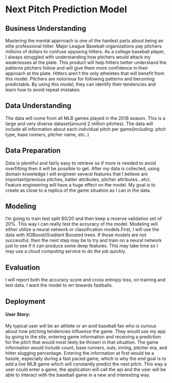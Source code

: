 # Next Pitch Prediction Model

## Business Understanding
Mastering the mental apprroach is one of the hardest parts about being an elite professional hitter. Major League Baseball organizations pay pitchers millions of dollars to confuse opposing hitters. As a college baseball player, I always struggled with understanding how pitchers would attack my weaknesses at the plate. This product will help hitters better understand the patterns pitchers follow and will give them more confidence in their approach at the plate. Hitters aren't the only atheletes that will benefit from this model. Pitchers are notorious for following patterns and becoming predictable. By using this model, they can identify their tendencies and learn how to avoid repeat mistakes. 

## Data Understanding
The data will come from all MLB games played in the 2018 season. This is a large and very diverse dataset(around 2 million pitches). The data will include all information about each individual pitch per game(including: pitch type, base runners, pitcher name, etc..)

## Data Preparation
Data is plentiful and fairly easy to retrieve so if more is needed to avoid overfitting then it will be possible to get. After my data is collected, using domain knowledge I will engineer several features that I believe are important(previous pitches, batter attributes, pitcher attributes...etc). Feature engineering will have a huge effect on the model. My goal is to create as close to a replica of the game situation as I can in the data. 

## Modeling
I’m going to train test split 80/20 and then keep a reserve validation set of 20%. This way I can really test the accuracy of the model. Modeling will either utilize a neural network or classification models.First, I will use the data with XGBoost/Gradient Boosted trees. If those models are not successful, then the next step may be to try and train on a neural network just to see if it can produce some deep features. This may take time so I may use a cloud computing service to do the job quickly. 

## Evaluation
I will report both the accuracy score and cross entropy loss, on training and test data. I want the model to err towards fastballs. 
## Deployment
#### User Story:
My typical user will be an athlete or an avid baseball fan who is curious about how pitching tendencies influence the game. They would use my app by going  to the site, entering game information and receiving a prediction for the pitch that would most likely be thrown in that situation. The game information would include count, base runners, outs, inning, pitcher era, and hitter slugging percentage. Entering the information at first would be a hassle, especially during a fast paced game, which is why the end goal is to add a live MLB game which will constantly predict the next pitch. This way a user could enter a game, the application will call the api and the user will be able to interact with the baseball game in a new and interesting way. 



